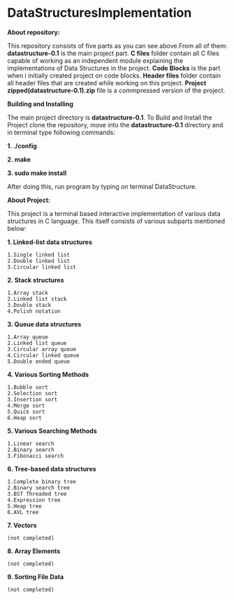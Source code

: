 # DataStructuresImplementation

**About repository:**

This repository consists of five parts as you can see above.From all of them:
__datastructure-0.1__ is  the main project part. __C files__ folder contain
all C files capable of working as an independent module explaining the implementations
 of Data Structures in the project. __Code Blocks__ is the part when i initially
 created project on code blocks. __Header files__ folder contain all header
files that are created while working on this project.
__Project zipped(datastructure-0.1).zip__ file is a commpressed version of the project.

**Building and Installing**

The main project directory is __datastructure-0.1__. To Build and Install the Project clone
the repository, move into the __datastructure-0.1__ directory and in terminal type following commands:

**1. ./config**

**2. make**

**3. sudo make install**

After doing this, run program by typing on terminal DataStructure.

**About Project:**

This project is a terminal based interactive implementation of various data structures in C language.
This itself consists of various subparts mentioned below:

**1. Linked-list data structures**
    
    1.Single linked list
	2.Double linked list
	3.Circular linked list
	
**2. Stack structures**

	1.Array stack
	2.Linked list stack
	3.Double stack
	4.Polish notation


**3. Queue data structures**

	1.Array queue
	2.Linked list queue
	3.Circular array queue
	4.Circular linked queue
	5.Double ended queue


**4. Various Sorting Methods**

	1.Bubble sort
	2.Selection sort
	3.Insertion sort
	4.Merge sort
	5.Quick sort
	6.Heap sort


**5. Various Searching Methods**

	1.Linear search
	2.Binary search
	3.Fibonacci search

**6. Tree-based data structures**

    1.Complete binary tree
    2.Binary search tree 
    3.BST Threaded tree
    4.Expression tree
    5.Heap tree
    6.AVL tree

**7. Vectors**
	
	(not completed)
**8. Array Elements**

	(not completed)


**9. Sorting File Data**

	(not completed)

